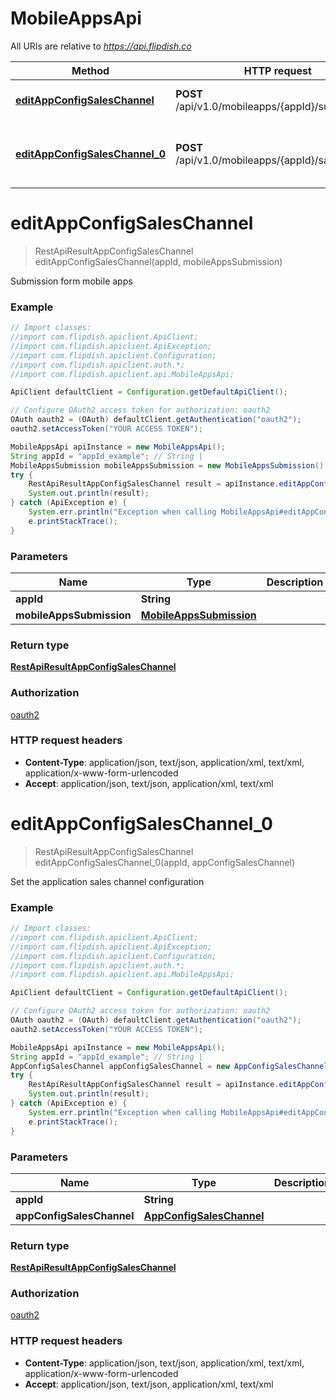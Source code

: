 # MobileAppsApi

All URIs are relative to *https://api.flipdish.co*

Method | HTTP request | Description
------------- | ------------- | -------------
[**editAppConfigSalesChannel**](MobileAppsApi.md#editAppConfigSalesChannel) | **POST** /api/v1.0/mobileapps/{appId}/submission | Submission form mobile apps
[**editAppConfigSalesChannel_0**](MobileAppsApi.md#editAppConfigSalesChannel_0) | **POST** /api/v1.0/mobileapps/{appId}/saleschannel | Set the application sales channel configuration


<a name="editAppConfigSalesChannel"></a>
# **editAppConfigSalesChannel**
> RestApiResultAppConfigSalesChannel editAppConfigSalesChannel(appId, mobileAppsSubmission)

Submission form mobile apps

### Example
```java
// Import classes:
//import com.flipdish.apiclient.ApiClient;
//import com.flipdish.apiclient.ApiException;
//import com.flipdish.apiclient.Configuration;
//import com.flipdish.apiclient.auth.*;
//import com.flipdish.apiclient.api.MobileAppsApi;

ApiClient defaultClient = Configuration.getDefaultApiClient();

// Configure OAuth2 access token for authorization: oauth2
OAuth oauth2 = (OAuth) defaultClient.getAuthentication("oauth2");
oauth2.setAccessToken("YOUR ACCESS TOKEN");

MobileAppsApi apiInstance = new MobileAppsApi();
String appId = "appId_example"; // String | 
MobileAppsSubmission mobileAppsSubmission = new MobileAppsSubmission(); // MobileAppsSubmission | 
try {
    RestApiResultAppConfigSalesChannel result = apiInstance.editAppConfigSalesChannel(appId, mobileAppsSubmission);
    System.out.println(result);
} catch (ApiException e) {
    System.err.println("Exception when calling MobileAppsApi#editAppConfigSalesChannel");
    e.printStackTrace();
}
```

### Parameters

Name | Type | Description  | Notes
------------- | ------------- | ------------- | -------------
 **appId** | **String**|  |
 **mobileAppsSubmission** | [**MobileAppsSubmission**](MobileAppsSubmission.md)|  |

### Return type

[**RestApiResultAppConfigSalesChannel**](RestApiResultAppConfigSalesChannel.md)

### Authorization

[oauth2](../README.md#oauth2)

### HTTP request headers

 - **Content-Type**: application/json, text/json, application/xml, text/xml, application/x-www-form-urlencoded
 - **Accept**: application/json, text/json, application/xml, text/xml

<a name="editAppConfigSalesChannel_0"></a>
# **editAppConfigSalesChannel_0**
> RestApiResultAppConfigSalesChannel editAppConfigSalesChannel_0(appId, appConfigSalesChannel)

Set the application sales channel configuration

### Example
```java
// Import classes:
//import com.flipdish.apiclient.ApiClient;
//import com.flipdish.apiclient.ApiException;
//import com.flipdish.apiclient.Configuration;
//import com.flipdish.apiclient.auth.*;
//import com.flipdish.apiclient.api.MobileAppsApi;

ApiClient defaultClient = Configuration.getDefaultApiClient();

// Configure OAuth2 access token for authorization: oauth2
OAuth oauth2 = (OAuth) defaultClient.getAuthentication("oauth2");
oauth2.setAccessToken("YOUR ACCESS TOKEN");

MobileAppsApi apiInstance = new MobileAppsApi();
String appId = "appId_example"; // String | 
AppConfigSalesChannel appConfigSalesChannel = new AppConfigSalesChannel(); // AppConfigSalesChannel | 
try {
    RestApiResultAppConfigSalesChannel result = apiInstance.editAppConfigSalesChannel_0(appId, appConfigSalesChannel);
    System.out.println(result);
} catch (ApiException e) {
    System.err.println("Exception when calling MobileAppsApi#editAppConfigSalesChannel_0");
    e.printStackTrace();
}
```

### Parameters

Name | Type | Description  | Notes
------------- | ------------- | ------------- | -------------
 **appId** | **String**|  |
 **appConfigSalesChannel** | [**AppConfigSalesChannel**](AppConfigSalesChannel.md)|  |

### Return type

[**RestApiResultAppConfigSalesChannel**](RestApiResultAppConfigSalesChannel.md)

### Authorization

[oauth2](../README.md#oauth2)

### HTTP request headers

 - **Content-Type**: application/json, text/json, application/xml, text/xml, application/x-www-form-urlencoded
 - **Accept**: application/json, text/json, application/xml, text/xml

